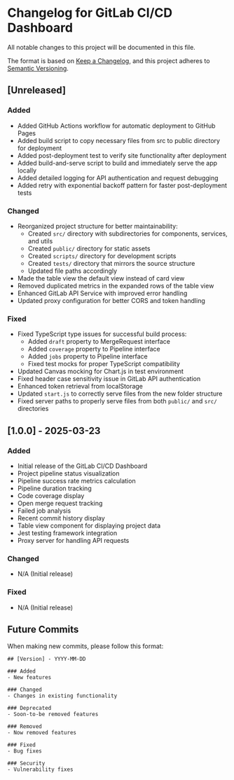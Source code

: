 # Changelog for GitLab CI/CD Dashboard

All notable changes to this project will be documented in this file.

The format is based on [Keep a Changelog](https://keepachangelog.com/en/1.0.0/),
and this project adheres to [Semantic Versioning](https://semver.org/spec/v2.0.0.html).

## [Unreleased]

### Added
- Added GitHub Actions workflow for automatic deployment to GitHub Pages
- Added build script to copy necessary files from src to public directory for deployment
- Added post-deployment test to verify site functionality after deployment
- Added build-and-serve script to build and immediately serve the app locally
- Added detailed logging for API authentication and request debugging
- Added retry with exponential backoff pattern for faster post-deployment tests

### Changed
- Reorganized project structure for better maintainability:
  - Created `src/` directory with subdirectories for components, services, and utils
  - Created `public/` directory for static assets
  - Created `scripts/` directory for development scripts
  - Created `tests/` directory that mirrors the source structure
  - Updated file paths accordingly
- Made the table view the default view instead of card view
- Removed duplicated metrics in the expanded rows of the table view
- Enhanced GitLab API Service with improved error handling
- Updated proxy configuration for better CORS and token handling

### Fixed
- Fixed TypeScript type issues for successful build process:
  - Added `draft` property to MergeRequest interface
  - Added `coverage` property to Pipeline interface
  - Added `jobs` property to Pipeline interface
  - Fixed test mocks for proper TypeScript compatibility
- Updated Canvas mocking for Chart.js in test environment
- Fixed header case sensitivity issue in GitLab API authentication
- Enhanced token retrieval from localStorage
- Updated `start.js` to correctly serve files from the new folder structure
- Fixed server paths to properly serve files from both `public/` and `src/` directories

## [1.0.0] - 2025-03-23

### Added
- Initial release of the GitLab CI/CD Dashboard
- Project pipeline status visualization
- Pipeline success rate metrics calculation
- Pipeline duration tracking
- Code coverage display
- Open merge request tracking
- Failed job analysis
- Recent commit history display
- Table view component for displaying project data
- Jest testing framework integration
- Proxy server for handling API requests

### Changed
- N/A (Initial release)

### Fixed
- N/A (Initial release)

## Future Commits

When making new commits, please follow this format:
```
## [Version] - YYYY-MM-DD

### Added
- New features

### Changed
- Changes in existing functionality

### Deprecated
- Soon-to-be removed features

### Removed
- Now removed features

### Fixed
- Bug fixes

### Security
- Vulnerability fixes
```